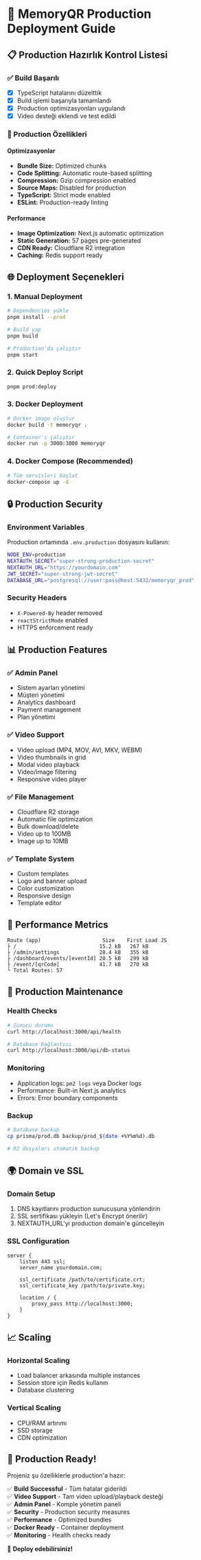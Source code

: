 # 🚀 MemoryQR Production Deployment Guide

## 📋 Production Hazırlık Kontrol Listesi

### ✅ Build Başarılı
- [x] TypeScript hatalarını düzelttik
- [x] Build işlemi başarıyla tamamlandı
- [x] Production optimizasyonları uygulandı
- [x] Video desteği eklendi ve test edildi

### 🔧 Production Özellikleri

#### **Optimizasyonlar**
- **Bundle Size:** Optimized chunks
- **Code Splitting:** Automatic route-based splitting
- **Compression:** Gzip compression enabled
- **Source Maps:** Disabled for production
- **TypeScript:** Strict mode enabled
- **ESLint:** Production-ready linting

#### **Performance**
- **Image Optimization:** Next.js automatic optimization
- **Static Generation:** 57 pages pre-generated
- **CDN Ready:** Cloudflare R2 integration
- **Caching:** Redis support ready

## 🌐 Deployment Seçenekleri

### 1. Manual Deployment
```bash
# Dependencies yükle
pnpm install --prod

# Build yap
pnpm build

# Production'da çalıştır
pnpm start
```

### 2. Quick Deploy Script
```bash
pnpm prod:deploy
```

### 3. Docker Deployment
```bash
# Docker image oluştur
docker build -t memoryqr .

# Container'ı çalıştır
docker run -p 3000:3000 memoryqr
```

### 4. Docker Compose (Recommended)
```bash
# Tüm servisleri başlat
docker-compose up -d
```

## 🔒 Production Security

### Environment Variables
Production ortamında `.env.production` dosyasını kullanın:

```bash
NODE_ENV=production
NEXTAUTH_SECRET="super-strong-production-secret"
NEXTAUTH_URL="https://yourdomain.com"
JWT_SECRET="super-strong-jwt-secret"
DATABASE_URL="postgresql://user:pass@host:5432/memoryqr_prod"
```

### Security Headers
- `X-Powered-By` header removed
- `reactStrictMode` enabled
- HTTPS enforcement ready

## 📊 Production Features

### ✅ Admin Panel
- Sistem ayarları yönetimi
- Müşteri yönetimi
- Analytics dashboard
- Payment management
- Plan yönetimi

### ✅ Video Support
- Video upload (MP4, MOV, AVI, MKV, WEBM)
- Video thumbnails in grid
- Modal video playback
- Video/image filtering
- Responsive video player

### ✅ File Management
- Cloudflare R2 storage
- Automatic file optimization
- Bulk download/delete
- Video up to 100MB
- Image up to 10MB

### ✅ Template System
- Custom templates
- Logo and banner upload
- Color customization
- Responsive design
- Template editor

## 🚀 Performance Metrics

```
Route (app)                    Size    First Load JS
├ /                           15.2 kB   267 kB
├ /admin/settings             28.4 kB   355 kB
├ /dashboard/events/[eventId] 20.5 kB   299 kB
├ /event/[qrCode]             41.7 kB   270 kB
└ Total Routes: 57
```

## 🔧 Production Maintenance

### Health Checks
```bash
# Sunucu durumu
curl http://localhost:3000/api/health

# Database bağlantısı
curl http://localhost:3000/api/db-status
```

### Monitoring
- Application logs: `pm2 logs` veya Docker logs
- Performance: Built-in Next.js analytics
- Errors: Error boundary components

### Backup
```bash
# Database backup
cp prisma/prod.db backup/prod_$(date +%Y%m%d).db

# R2 dosyaları otomatik backup
```

## 🌍 Domain ve SSL

### Domain Setup
1. DNS kayıtlarını production sunucusuna yönlendirin
2. SSL sertifikası yükleyin (Let's Encrypt önerilir)
3. NEXTAUTH_URL'yi production domain'e güncelleyin

### SSL Configuration
```nginx
server {
    listen 443 ssl;
    server_name yourdomain.com;
    
    ssl_certificate /path/to/certificate.crt;
    ssl_certificate_key /path/to/private.key;
    
    location / {
        proxy_pass http://localhost:3000;
    }
}
```

## 📈 Scaling

### Horizontal Scaling
- Load balancer arkasında multiple instances
- Session store için Redis kullanın
- Database clustering

### Vertical Scaling
- CPU/RAM artırımı
- SSD storage
- CDN optimization

## 🎯 Production Ready!

Projeniz şu özelliklerle production'a hazır:

✅ **Build Successful** - Tüm hatalar giderildi  
✅ **Video Support** - Tam video upload/playback desteği  
✅ **Admin Panel** - Komple yönetim paneli  
✅ **Security** - Production security measures  
✅ **Performance** - Optimized bundles  
✅ **Docker Ready** - Container deployment  
✅ **Monitoring** - Health checks ready  

🚀 **Deploy edebilirsiniz!**
